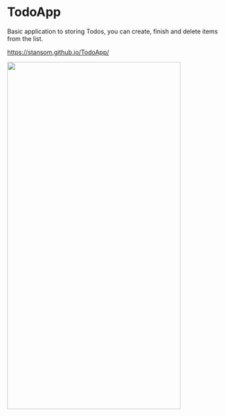 # TodoApp
Basic application to storing Todos, you can create, finish and delete items from the list.

https://stansom.github.io/TodoApp/

<img src="https://user-images.githubusercontent.com/77399308/144223556-46503baa-af03-45fd-976c-44535e85a1aa.jpg" width="400" height="800">

